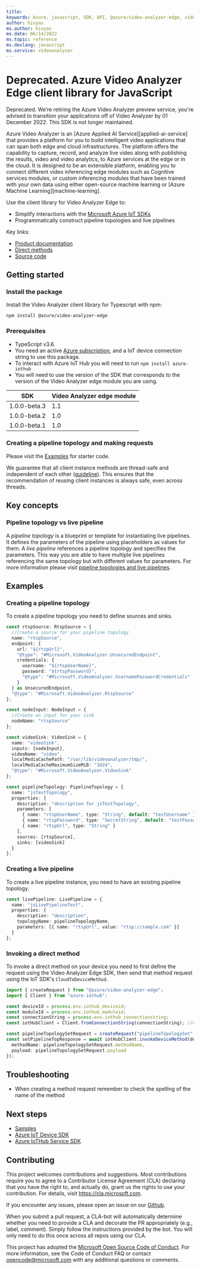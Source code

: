 ```yaml
---
title: 
keywords: Azure, javascript, SDK, API, @azure/video-analyzer-edge, videoanalyzer
author: hivyas
ms.author: hivyas
ms.date: 06/14/2022
ms.topic: reference
ms.devlang: javascript
ms.service: videoanalyzer
---
```

# Deprecated. Azure Video Analyzer Edge client library for JavaScript

Deprecated. We’re retiring the Azure Video Analyzer preview service, you're advised to transition your applications off of Video Analyzer by 01 December 2022. This SDK is not longer maintained.

Azure Video Analyzer is an [Azure Applied AI Service][applied-ai-service] that provides a platform for you to build intelligent video applications that can span both edge and cloud infrastructures. The platform offers the capability to capture, record, and analyze live video along with publishing the results, video and video analytics, to Azure services at the edge or in the cloud. It is designed to be an extensible platform, enabling you to connect different video inferencing edge modules such as Cognitive services modules, or custom inferencing modules that have been trained with your own data using either open-source machine learning or [Azure Machine Learning][machine-learning].

Use the client library for Video Analyzer Edge to:

- Simplify interactions with the [Microsoft Azure IoT SDKs](https://github.com/azure/azure-iot-sdks)
- Programmatically construct pipeline topologies and live pipelines

Key links:

- [Product documentation][doc_product]
- [Direct methods][doc_direct_methods]
- [Source code][source]

## Getting started

### Install the package

Install the Video Analyzer client library for Typescript with npm:

```bash
npm install @azure/video-analyzer-edge
```

### Prerequisites

- TypeScript v3.6.
- You need an active [Azure subscription][azure_sub], and a IoT device connection string to use this package.
- To interact with Azure IoT Hub you will need to run `npm install azure-iothub`
- You will need to use the version of the SDK that corresponds to the version of the Video Analyzer edge module you are using.

| SDK          | Video Analyzer edge module |
| ------------ | -------------------------- |
| 1.0.0-beta.3 | 1.1                        |
| 1.0.0-beta.2 | 1.0                        |
| 1.0.0-beta.1 | 1.0                        |

### Creating a pipeline topology and making requests

Please visit the [Examples](#examples) for starter code.

We guarantee that all client instance methods are thread-safe and independent of each other ([guideline](https://azure.github.io/azure-sdk/dotnet_introduction.html#dotnet-service-methods-thread-safety)). This ensures that the recommendation of reusing client instances is always safe, even across threads.

## Key concepts

### Pipeline topology vs live pipeline

A _pipeline topology_ is a blueprint or template for instantiating live pipelines. It defines the parameters of the pipeline using placeholders as values for them. A _live pipeline_ references a pipeline topology and specifies the parameters. This way you are able to have multiple live pipelines referencing the same topology but with different values for parameters. For more information please visit [pipeline topologies and live pipelines][doc_pipelines].

## Examples

### Creating a pipeline topology

To create a pipeline topology you need to define sources and sinks.

```typescript
const rtspSource: RtspSource = {
  //Create a source for your pipeline topology
  name: "rtspSource",
  endpoint: {
    url: "${rtspUrl}",
    "@type": "#Microsoft.VideoAnalyzer.UnsecuredEndpoint",
    credentials: {
      username: "${rtspUserName}",
      password: "${rtspPassword}",
      "@type": "#Microsoft.VideoAnalyzer.UsernamePasswordCredentials"
    }
  } as UnsecuredEndpoint,
  "@type": "#Microsoft.VideoAnalyzer.RtspSource"
};

const nodeInput: NodeInput = {
  //Create an input for your sink
  nodeName: "rtspSource"
};

const videoSink: VideoSink = {
  name: "videoSink",
  inputs: [nodeInput],
  videoName: "video",
  localMediaCachePath: "/var/lib/videoanalyzer/tmp/",
  localMediaCacheMaximumSizeMiB: "1024",
  "@type": "#Microsoft.VideoAnalyzer.VideoSink"
};

const pipelineTopology: PipelineTopology = {
  name: "jsTestTopology",
  properties: {
    description: "description for jsTestTopology",
    parameters: [
      { name: "rtspUserName", type: "String", default: "testUsername" },
      { name: "rtspPassword", type: "SecretString", default: "testPassword" },
      { name: "rtspUrl", type: "String" }
    ],
    sources: [rtspSource],
    sinks: [videoSink]
  }
};
```

### Creating a live pipeline

To create a live pipeline instance, you need to have an existing pipeline topology.

```typescript
const livePipeline: LivePipeline = {
  name: "jsLivePipelineTest",
  properties: {
    description: "description",
    topologyName: pipelineTopologyName,
    parameters: [{ name: "rtspUrl", value: "rtsp://sample.com" }]
  }
};
```

### Invoking a direct method

To invoke a direct method on your device you need to first define the request using the Video Analyzer Edge SDK, then send that method request using the IoT SDK's `CloudToDeviceMethod`.

```typescript
import { createRequest } from "@azure/video-analyzer-edge";
import { Client } from "azure-iothub";

const deviceId = process.env.iothub_deviceid;
const moduleId = process.env.iothub_moduleid;
const connectionString = process.env.iothub_connectionstring;
const iotHubClient = Client.fromConnectionString(connectionString); //Connect to your IoT Hub

const pipelineTopologySetRequest = createRequest("pipelineTopologySet", pipelineTopology);
const setPipelineTopResponse = await iotHubClient.invokeDeviceMethod(deviceId, moduleId, {
  methodName: pipelineTopologySetRequest.methodName,
  payload: pipelineTopologySetRequest.payload
});
```

## Troubleshooting

- When creating a method request remember to check the spelling of the name of the method

## Next steps

- [Samples][samples]
- [Azure IoT Device SDK][iot-device-sdk]
- [Azure IoTHub Service SDK][iot-hub-sdk]

## Contributing

This project welcomes contributions and suggestions. Most contributions require
you to agree to a Contributor License Agreement (CLA) declaring that you have
the right to, and actually do, grant us the rights to use your contribution.
For details, visit https://cla.microsoft.com.

If you encounter any issues, please open an issue on our [Github][github-page-issues].

When you submit a pull request, a CLA-bot will automatically determine whether
you need to provide a CLA and decorate the PR appropriately (e.g., label,
comment). Simply follow the instructions provided by the bot. You will only
need to do this once across all repos using our CLA.

This project has adopted the
[Microsoft Open Source Code of Conduct][code_of_conduct]. For more information,
see the Code of Conduct FAQ or contact opencode@microsoft.com with any
additional questions or comments.

<!-- LINKS -->

[azure_cli]: /cli/azure
[azure_sub]: https://azure.microsoft.com/free/
[cla]: https://cla.microsoft.com
[code_of_conduct]: https://opensource.microsoft.com/codeofconduct/
[coc_faq]: https://opensource.microsoft.com/codeofconduct/faq/
[coc_contact]: mailto:opencode@microsoft.com
[source]: https://aka.ms/ava/sdk/client/js/source
[samples]: https://aka.ms/video-analyzer-sample
[package]: https://aka.ms/ava/sdk/client/js
[doc_direct_methods]: https://go.microsoft.com/fwlink/?linkid=2162396
[doc_product]: https://go.microsoft.com/fwlink/?linkid=2162396
[doc_pipelines]: https://go.microsoft.com/fwlink/?linkid=2162396
[iot-device-sdk]: https://www.npmjs.com/package/azure-iot-device
[iot-hub-sdk]: https://github.com/Azure/azure-iot-sdk-node
[github-page-issues]: https://github.com/Azure/azure-sdk-for-js/issues

